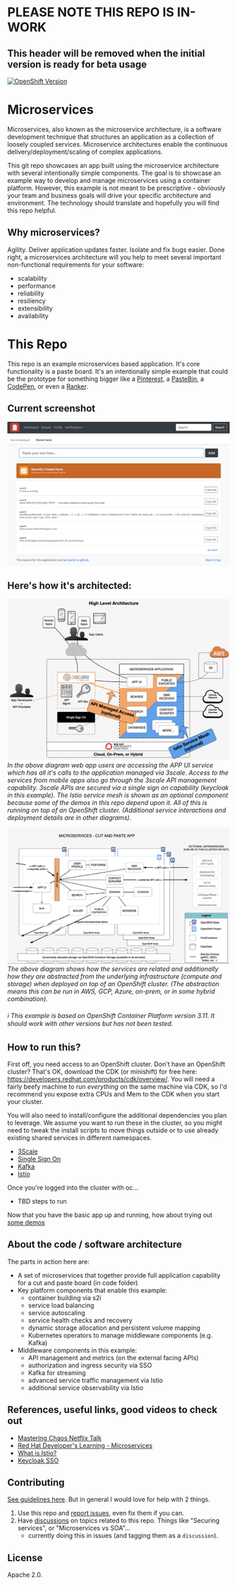 # PLEASE NOTE THIS REPO IS IN-WORK 
## This header will be removed when the initial version is ready for beta usage
[![OpenShift Version][openshift-heximage]][openshift-url]

# Microservices
Microservices, also known as the microservice architecture, is a software development technique that structures an application as a collection of loosely coupled services. Microservice architectures enable the continuous delivery/deployment/scaling of complex applications.

This git repo showcases an app built using the microservice architecture with several intentionally simple components. The goal is to showcase an example way to develop and manage microservices using a container platform. However, this example is not meant to be prescriptive - obviously your team and business goals will drive your specific architecture and environment. The technology should translate and hopefully you will find this repo helpful.

## Why microservices?
Agility. Deliver application updates faster. Isolate and fix bugs easier. Done right, a microservices architecture will you help to meet several important non-functional requirements for your software:
* scalability
* performance
* reliability
* resiliency
* extensibility
* availability

# This Repo
This repo is an example microservices based application. It's core functionality is a paste board. It's an intentionally simple example that could be the prototype for something bigger like a [Pinterest](https://www.pinterest.com/), a [PasteBin](https://pastebin.com/), a [CodePen](https://codepen.io/pens/), or even a [Ranker](https://www.ranker.com/).

## Current screenshot
![Screenshot](design/screenshots/2019-04-19_1042.png?raw=true)


## Here's how it's architected:

![Diagram](design/highlevel-arch.png)
*In the above diagram web app users are accessing the APP UI service which has all it's calls to the application managed via 3scale. Access to the services from mobile apps also go through the 3scale API management capability. 3scale APIs are secured via a single sign on capability (keycloak in this example). The Istio service mesh is shown as an optional component because some of the demos in this repo depend upon it. All of this is running on top of an OpenShift cluster. (Additional service interactions and deployment details are in other diagrams).*

![Diagram](design/ocp-arch.png)
*The above diagram shows how the services are related and additionally how they are abstracted from the underlying infrastructure (compute and storage) when deployed on top of an OpenShift cluster. (The abstraction means this can be run in AWS, GCP, Azure, on-prem, or in some hybrid combination).*

###### :information_source: This example is based on OpenShift Container Platform version 3.11.  It should work with other versions but has not been tested.

## How to run this?
First off, you need access to an OpenShift cluster. Don't have an OpenShift cluster? That's OK, download the CDK (or minishift) for free here: https://developers.redhat.com/products/cdk/overview/. You will need a fairly beefy machine to run *everything* on the same machine via CDK, so I'd recommend you expose extra CPUs and Mem to the CDK when you start your cluster.

You will also need to install/configure the additional dependencies you plan to leverage. We assume you want to run these in the cluster, so you might need to tweak the install scripts to move things outside or to use already existing shared services in different namespaces.
   - [3Scale](./install/3scale)
   - [Single Sign On](./install/sso)
   - [Kafka](./install/kafka)
   - [Istio](./install/istio)

Once you're logged into the cluster with oc...
 - TBD steps to run


Now that you have the basic app up and running, how about trying out [some demos](./deployment/demos)


## About the code / software architecture
The parts in action here are:
* A set of microservices that together provide full application capability for a cut and paste board (in code folder)
* Key platform components that enable this example:
    * container building via s2i
    * service load balancing
    * service autoscaling
    * service health checks and recovery
    * dynamic storage allocation and persistent volume mapping
    * Kubernetes operators to manage middleware components (e.g. Kafka)
* Middleware components in this example:
    * API management and metrics (on the external facing APIs)
    * authorization and ingress security via SSO
    * Kafka for streaming
    * advanced service traffic management via Istio
    * additional service observability via Istio


## References, useful links, good videos to check out
* [Mastering Chaos Netflix Talk](https://youtu.be/CZ3wIuvmHeM)
* [Red Hat Developer's Learning - Microservices](https://developers.redhat.com/learn/microservices/)
* [What is Istio?](https://istio.io/docs/concepts/what-is-istio/)
* [Keycloak SSO](https://www.keycloak.org/)

## Contributing
[See guidelines here](./CONTRIBUTING.md). But in general I would love for help with 2 things.
1. Use this repo and [report issues][1], even fix them if you can.
2. Have [discussions][2] on topics related to this repo. Things like "Securing services", or "Microservices vs SOA"... 
   - currently doing this in issues (and tagging them as a `discussion`).

## License
Apache 2.0.

[1]: https://github.com/dudash/openshift-microservices/issues
[2]: https://github.com/dudash/openshift-microservices/labels/discussion

[openshift-heximage]: https://img.shields.io/badge/openshift-3.11-BB261A.svg
[openshift-url]: https://docs.openshift.com/container-platform/3.11/welcome/index.html